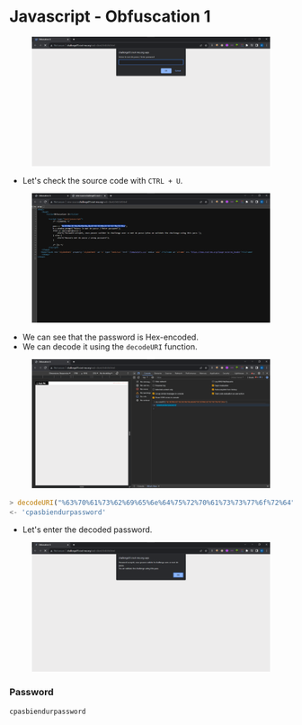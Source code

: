# Javascript - Obfuscation 1

<figure><img src="../../.gitbook/assets/1 (67).png" alt=""><figcaption></figcaption></figure>

* Let's check the source code with `CTRL + U`.

<figure><img src="../../.gitbook/assets/2 (65).png" alt=""><figcaption></figcaption></figure>

* We can see that the password is Hex-encoded.
* We can decode it using the `decodeURI` function.

<figure><img src="../../.gitbook/assets/3 (59).png" alt=""><figcaption></figcaption></figure>

```javascript
> decodeURI("%63%70%61%73%62%69%65%6e%64%75%72%70%61%73%73%77%6f%72%64")
<- 'cpasbiendurpassword'
```

* Let's enter the decoded password.

<figure><img src="../../.gitbook/assets/4 (48).png" alt=""><figcaption></figcaption></figure>

### Password

```
cpasbiendurpassword
```
